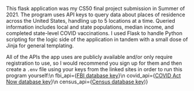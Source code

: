 This flask application was my CS50 final project submission in Summer of 2021. The program uses API keys to query data about places of residence across the United States, handling up to 5 locations at a time. Queried information includes local and state populations, median income, and completed state-level COVID vaccinations. I used Flask to handle Python scripting for the logic side of the application in tandem with a small dose of Jinja for general templating. 

All of the APIs the app uses are publicly available and/or only require registration to use, so I would recommend you sign up for them and then create a `.env` file using your keys from the linked sites in order to run this program yourself:\n
fbi_api={[FBI database key](https://crime-data-explorer.fr.cloud.gov/pages/home)}\n
covid_api={[COVID Act Now database key](https://covidactnow.org/data-api)}\n
census_api={[Census database key](https://www.census.gov/data/developers/data-sets/acs-5year.html))}
